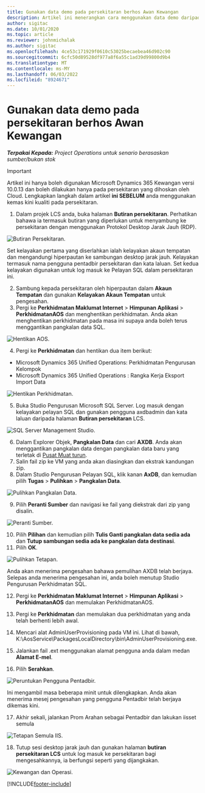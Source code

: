 ```yaml
---
title: Gunakan data demo pada persekitaran berhos Awan Kewangan
description: Artikel ini menerangkan cara menggunakan data demo daripada Operasi Projek kepada persekitaran yang dihoskan oleh Awan Dynamics 365 Finance.
author: sigitac
ms.date: 10/01/2020
ms.topic: article
ms.reviewer: johnmichalak
ms.author: sigitac
ms.openlocfilehash: 4ce53c171929f0610c53025becaebea46d902c90
ms.sourcegitcommit: 6cfc50d89528df977a8f6a55c1ad39d99800d9b4
ms.translationtype: MT
ms.contentlocale: ms-MY
ms.lasthandoff: 06/03/2022
ms.locfileid: "8924671"
---
```

# <a name="apply-demo-data-to-a-finance-cloud-hosted-environment"></a>Gunakan data demo pada persekitaran berhos Awan Kewangan

_**Terpakai Kepada:** Project Operations untuk senario berasaskan sumber/bukan stok_

> [!IMPORTANT]
> Artikel ini hanya boleh digunakan Microsoft Dynamics 365 Kewangan versi 10.0.13 dan boleh dilakukan hanya pada persekitaran yang dihoskan oleh Cloud. Lengkapkan langkah dalam artikel **ini SEBELUM** anda menggunakan kemas kini kualiti pada persekitaran.

1. Dalam projek LCS anda, buka halaman **Butiran persekitaran**. Perhatikan bahawa ia termasuk butiran yang diperlukan untuk menyambung ke persekitaran dengan menggunakan Protokol Desktop Jarak Jauh (RDP).

![Butiran Persekitaran.](./media/1EnvironmentDetails.png)

Set kelayakan pertama yang diserlahkan ialah kelayakan akaun tempatan dan mengandungi hiperpautan ke sambungan desktop jarak jauh. Kelayakan termasuk nama pengguna pentadbir persekitaran dan kata laluan. Set kedua kelayakan digunakan untuk log masuk ke Pelayan SQL dalam persekitaran ini.

2. Sambung kepada persekitaran oleh hiperpautan dalam **Akaun Tempatan** dan gunakan **Kelayakan Akaun Tempatan** untuk pengesahan.
3. Pergi ke **Perkhidmatan Maklumat Internet** > **Himpunan Aplikasi** > **PerkhidmatanAOS** dan menghentikan perkhidmatan. Anda akan menghentikan perkhidmatan pada masa ini supaya anda boleh terus menggantikan pangkalan data SQL.

![Hentikan AOS.](./media/2StopAOS.png)

4. Pergi ke **Perkhidmatan** dan hentikan dua item berikut:

- Microsoft Dynamics 365 Unified Operations: Perkhidmatan Pengurusan Kelompok
- Microsoft Dynamics 365 Unified Operations : Rangka Kerja Eksport Import Data

![Hentikan Perkhidmatan.](./media/3StopServices.png)

5. Buka Studio Pengurusan Microsoft SQL Server. Log masuk dengan kelayakan pelayan SQL dan gunakan pengguna axdbadmin dan kata laluan daripada halaman **Butiran persekitaran** LCS.

![SQL Server Management Studio.](./media/4SSMS.png)

6. Dalam Explorer Objek, **Pangkalan Data** dan cari **AXDB**. Anda akan menggantikan pangkalan data dengan pangkalan data baru yang terletak di [Pusat Muat turun](https://download.microsoft.com/download/1/a/3/1a314bd2-b082-4a87-abdc-1ba26c92b63d/ProjOpsDemoDataFOGARelease.zip). 
7. Salin fail zip ke VM yang anda akan diasingkan dan ekstrak kandungan zip.
8. Dalam Studio Pengurusan Pelayan SQL, klik kanan **AxDB**, dan kemudian pilih **Tugas** > **Pulihkan** > **Pangkalan Data**.

![Pulihkan Pangkalan Data.](./media/5RestoreDatabase.png)

9. Pilih **Peranti Sumber** dan navigasi ke fail yang diekstrak dari zip yang disalin.

![Peranti Sumber.](./media/6SourceDevice.png)

10. Pilih **Pilihan** dan kemudian pilih **Tulis Ganti pangkalan data sedia ada** dan **Tutup sambungan sedia ada ke pangkalan data destinasi**. 
11. Pilih **OK**.

![Pulihkan Tetapan.](./media/7RestoreSetting.png)

Anda akan menerima pengesahan bahawa pemulihan AXDB telah berjaya. Selepas anda menerima pengesahan ini, anda boleh menutup Studio Pengurusan Perkhidmatan SQL.

12. Pergi ke **Perkhidmatan Maklumat Internet** > **Himpunan Aplikasi** > **PerkhidmatanAOS** dan memulakan PerkhidmatanAOS.
13. Pergi ke **Perkhidmatan** dan memulakan dua perkhidmatan yang anda telah berhenti lebih awal.

14. Mencari alat AdminUserProvisioning pada VM ini. Lihat di bawah, K:\AosService\PackagesLocalDirectory\bin\AdminUserProvisioning.exe.
15. Jalankan fail .ext menggunakan alamat pengguna anda dalam medan **Alamat E-mel**. 
16. Pilih **Serahkan**.

![Peruntukan Pengguna Pentadbir.](./media/8AdminUserProvisioning.png)

Ini mengambil masa beberapa minit untuk dilengkapkan. Anda akan menerima mesej pengesahan yang pengguna Pentadbir telah berjaya dikemas kini.

17. Akhir sekali, jalankan Prom Arahan sebagai Pentadbir dan lakukan iisset semula

![Tetapan Semula IIS.](./media/9IISReset.png)

18. Tutup sesi desktop jarak jauh dan gunakan halaman **butiran persekitaran LCS** untuk log masuk ke persekitaran bagi mengesahkannya, ia berfungsi seperti yang dijangkakan.

![Kewangan dan Operasi.](./media/10FinanceAndOperations.png)


[!INCLUDE[footer-include](../includes/footer-banner.md)]